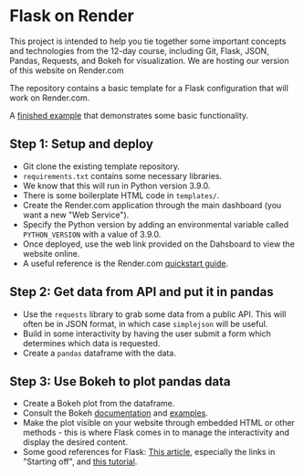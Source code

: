 # Flask on Render 

This project is intended to help you tie together some important concepts and
technologies from the 12-day course, including Git, Flask, JSON, Pandas,
Requests, and Bokeh for visualization.  We are hosting our version of this 
website on Render.com

The repository contains a basic template for a Flask configuration that will
work on Render.com.

A [finished example](https://lemurian.herokuapp.com) that demonstrates some basic functionality.

## Step 1: Setup and deploy
- Git clone the existing template repository.
- `requirements.txt` contains some necessary libraries.
-  We know that this will run in Python version 3.9.0.
- There is some boilerplate HTML code in `templates/`.
- Create the Render.com application through the main dashboard (you want a new "Web Service").
- Specify the Python version by adding an environmental variable called `PYTHON_VERSION` with a value of 3.9.0.
- Once deployed, use the web link provided on the Dahsboard to view the website online.  
- A useful reference is the Render.com [quickstart guide](https://render.com/docs/deploy-flask).

## Step 2: Get data from API and put it in pandas
- Use the `requests` library to grab some data from a public API. This will
  often be in JSON format, in which case `simplejson` will be useful.
- Build in some interactivity by having the user submit a form which determines which data is requested.
- Create a `pandas` dataframe with the data.

## Step 3: Use Bokeh to plot pandas data
- Create a Bokeh plot from the dataframe.
- Consult the Bokeh [documentation](http://bokeh.pydata.org/en/latest/docs/user_guide/embed.html)
  and [examples](https://github.com/bokeh/bokeh/tree/master/examples/embed).
- Make the plot visible on your website through embedded HTML or other methods - this is where Flask comes in to manage the interactivity and display the desired content.
- Some good references for Flask: [This article](https://realpython.com/blog/python/python-web-applications-with-flask-part-i/), especially the links in "Starting off", and [this tutorial](https://github.com/bev-a-tron/MyFlaskTutorial).
